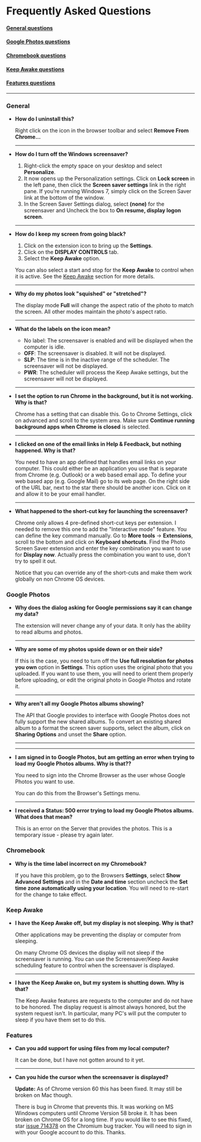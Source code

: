 # Frequently Asked Questions

#### [General questions](#general)

#### [Google Photos questions](#google-photos)

#### [Chromebook questions](#chromebook)

#### [Keep Awake questions](#keep-awake)

#### [Features questions](#features)

  ***

### General

* **How do I uninstall this?**

  Right click on the icon in the browser toolbar and select
  **Remove From Chrome...**

  ***

* **How do I turn off the Windows screensaver?**

  1. Right-click the empty space on your desktop and select **Personalize**.
  2. It now opens up the Personalization settings. Click on **Lock screen** in the left pane, then click the **Screen saver settings** link in the right pane. If you’re running Windows 7, simply click on the Screen Saver link at the bottom of the window.
  3. In the Screen Saver Settings dialog, select **(none)** for the screensaver and Uncheck the box to **On resume, display logon screen**.

  ***

* **How do I keep my screen from going black?**

  1. Click on the extension icon to bring up the **Settings**.
  2. Click on the **DISPLAY CONTROLS** tab.
  3. Select the **Keep Awake** option.

   You can also select a start and stop for the **Keep Awake** to control
   when it is active. See the [Keep Awake](#keep-awake) section for more details.

  ***

* **Why do my photos look "squished" or "stretched"?**

  The display mode **Full** will change the aspect ratio of the photo
  to match the screen.  All other modes maintain the photo's aspect
  ratio.

  ***

* **What do the labels on the icon mean?**

  - No label: The screensaver is enabled and will be displayed when the computer is idle.
  - **OFF**: The screensaver is disabled. It will not be displayed.
  - **SLP**: The time is in the inactive range of the scheduler. The screensaver will not be displayed.
  - **PWR**: The scheduler will process the Keep Awake settings, but the screensaver will not be displayed.

  ***

* **I set the option to run Chrome in the background, but it is not working. Why is that?**

  Chrome has a setting that can disable this. Go to Chrome Settings,
  click on advanced and scroll to the system area. Make sure
  **Continue running background apps when Chrome is closed** is selected.

  ***

* **I clicked on one of the email links in Help & Feedback, but nothing happened. Why is that?**

  You need to have an app defined that handles email links on your computer.
  This could either be an application you use that is separate from Chrome (e.g. Outlook)
  or a web based email app. To define your web based app (e.g. Google Mail)
  go to its web page. On the right side of the URL bar, next to the star
  there should be another icon. Click on it and allow it to be your email
  handler.

  ***

* **What happened to the short-cut key for launching the screensaver?**

    Chrome only allows 4 pre-defined short-cut keys per extension.
    I needed to remove this one to add the "Interactive mode" feature.
    You can define the key command manually. Go to **More tools** -> **Extensions**,
    scroll to the bottom and click on **Keyboard shortcuts**.
    Find the Photo Screen Saver extension and enter the key combination
    you want to use for **Display now**. Actually press the combination
    you want to use, don't try to spell it out.

    Notice that you can override any of the short-cuts and make them work
    globally on non Chrome OS devices.

### Google Photos

* **Why does the dialog asking for Google permissions say it can change my data?**

    The extension will never change any of your data. It only has the
    ability to read albums and photos.
    

  ***

* **Why are some of my photos upside down or on their side?**

    If this is the case, you need to turn off the
    **Use full resolution for photos you own** option in **Settings**.
    This option uses the original photo that you uploaded. If you want
    to use them, you will need to orient them properly before uploading,
    or edit the original photo in Google Photos and rotate it.

  ***

* **Why aren't all my Google Photos albums showing?**

    The API that Google provides to interface with Google Photos does
    not fully support the new shared albums.  To convert an existing
    shared album to a format the screen saver supports,
    select the album, click on **Sharing Options** and unset the **Share**
    option.

  ***

  
  ***

* **I am signed in to Google Photos, but am getting an error when trying to load my Google Photos albums. Why is that??**

    You need to sign into the Chrome Browser as the user whose Google 
    Photos you want to use.
    
    You can do this from the Browser's Settings menu.
  
  ***

* **I received a Status: 500 error trying to load my Google Photos albums. What does that mean?**

  This is an error on the Server that provides the photos.
  This is a temporary issue - please try again later.

### Chromebook

* **Why is the time label incorrect on my Chromebook?**

  If you have this problem, go to the Browsers **Settings**,
  select **Show Advanced Settings** and in the **Date and time** section
  uncheck the **Set time zone automatically using your location**.
  You will need to re-start for the change to take effect.

### Keep Awake

* **I have the Keep Awake off, but my display is not sleeping. Why is that?**

  Other applications may be preventing the display or computer from sleeping.

  On many Chrome OS devices the display will not sleep if the screensaver is running.
  You can use the Screensaver/Keep Awake scheduling feature to control when the screensaver is displayed.

  ***

* **I have the Keep Awake on, but my system is shutting down. Why is that?**

  The Keep Awake features are requests to the computer and do not have to be honored.
  The display request is almost always honored, but the system request isn't. In
  particular, many PC's will put the computer to sleep if you have them set to do this.

### Features

* **Can you add support for using files from my local computer?**

  It can be done, but I have not gotten around to it yet.
  
  ***

* **Can you hide the cursor when the screensaver is displayed?**

    **Update:** As of Chrome version 60 this has been fixed. It may
    still be broken on Mac though.

    There is bug in Chrome that prevents this. It was working on MS Windows
    computers until Chrome Version 58 broke it. It has been broken on Chrome OS
    for a long time. If you would like to see this fixed, star
    [issue 714378](https://bugs.chromium.org/p/chromium/issues/detail?id=714378)
    on the Chromium bug tracker. You will need to sign in with your Google account
    to do this. Thanks.


  <br />
